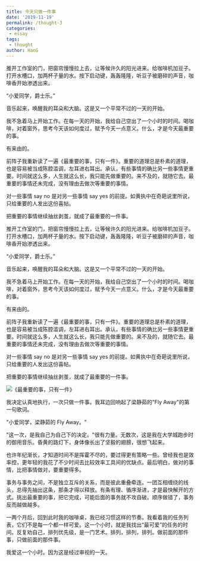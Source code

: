 ```yaml
---
title: 今天只做一件事
date: '2019-11-19'
permalink: /thought-3
categories:
 - essay
tags:
 - thought
author: HanG
---
```


推开工作室的门，把窗帘慢慢拉上去，让等候许久的阳光进来。给咖啡机加豆子。打开水槽口，加两杯子量的水。按下启动键，轰轰隆隆，听豆子被磨碎的声音，咖啡香开始渗透出来。

“小爱同学，爵士乐。”

音乐起来，唤醒我的耳朵和大脑。这是又一个平常不过的一天的开始。

我不急着马上开始工作。在每一天的开始，我给自己空出了一个小时的时间。喝咖啡，对着窗外，思考今天该如何度过，赋予今天一点意义。什么，才是今天最重要的事。

有来由的。

前阵子我重新读了一遍《最重要的事，只有一件》。重要的道理总是朴素的道理，也是容易被当成陈腔滥调，左耳进右耳出。承认，有些事情的确比另一些事情更重要。时间就这么多，人生就这么长，我只能先做重要的。来不及的，就随它去。最重要的事情还未完成，没有理由去做次等重要的事情。

对一些事情 say no 是对另一些事情 say yes 的前提。如黄执中在奇葩说里所说，只给重要的人发出这份喜帖。

把重要的事情继续抽丝剥茧，就成了最重要的一件事。

推开工作室的门，把窗帘慢慢拉上去，让等候许久的阳光进来。给咖啡机加豆子。打开水槽口，加两杯子量的水。按下启动键，轰轰隆隆，听豆子被磨碎的声音，咖啡香开始渗透出来。

“小爱同学，爵士乐。”

音乐起来，唤醒我的耳朵和大脑。这是又一个平常不过的一天的开始。

我不急着马上开始工作。在每一天的开始，我给自己空出了一个小时的时间。喝咖啡，对着窗外，思考今天该如何度过，赋予今天一点意义。什么，才是今天最重要的事。

有来由的。

前阵子我重新读了一遍《最重要的事，只有一件》。重要的道理总是朴素的道理，也是容易被当成陈腔滥调，左耳进右耳出。承认，有些事情的确比另一些事情更重要。时间就这么多，人生就这么长，我只能先做重要的。来不及的，就随它去。最重要的事情还未完成，没有理由去做次等重要的事情。

对一些事情 say no 是对另一些事情 say yes 的前提。如黄执中在奇葩说里所说，只给重要的人发出这份喜帖。

把重要的事情继续抽丝剥茧，就成了最重要的一件事。

![《最重要的事，只有一件》](https://qiniu.duanxiaogang.cn//thought.jpg)

我决定认真地执行，一次只做一件事。我耳边回响起了梁静茹的"Fly Away"的第一句歌词。

"小爱同学，梁静茹的 Fly Away。"

"这一次，是我自己为自己下的决定。"很有力量。无数次，这是我在大学城跑步时的御用音乐。昏黄的路灯下，身体像长出了坚毅的翅膀，很想飞起来。

也许年纪渐长，才知道时间不是挥霍不尽的，要过得更有策略一些。曾经我也是效率控，更年轻的我花了不少时间去比较效率工具间的优缺点。最后明白，做对的事情，比把事情做对，要重要得多。

事务与事务之间，不是独立互斥的关系，而是彼此重叠牵连。一团互相缠绕的线头，总得先抽出这条，那条才得以释放。有条有理、循序渐进，才是最快解开的方式。挑出最重要的事，把它完成，可能后面的事务就不攻自破。顺序做错了，事务反而越做越多。

一两个月后，回到此时我的咖啡桌，我已经习惯这样的节奏。我看着我的任务列表，它们不是每一个都一样可爱。这一个小时，就是我找出“最可爱”的任务的时间。反复劝自己，排列优先级，是一门艺术。排列，排列，排列。做前面的那件事，只做前面的那件事。

我爱这一个小时。因为这是经过审视的一天。
